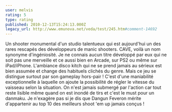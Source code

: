 ```yaml
---
user: melvis
rating: 5
type: rating
published: 2010-12-13T15:24:13.000Z
legacy_url: http://www.emunova.net/veda/test/245.htm#comment-14692
---
```

Un shooter monumental d'un studio talentueux qui est aujourd'hui un des rares rescapés des développeurs de manic shooters.
CAVE, voilà un nom synonyme d'ingéniosité. Je ne connais aucun titre développé par eux qui ne soit pas une merveille et ce aussi bien en Arcade, sur PS2 ou même sur iPad/iPhone.
L'ambiance disco kitch qui ne se prend jamais au sérieux est bien assumée et change des habituels clichés du genre. Mais ce jeu se distingue surtout par son gameplay hors-pair ! C'est d'une maniabilité exceptionnelle à laquelle on ajoute la possibilité de régler le vitesse du vaisseau selon la situation. On n'est jamais submergé par l'action car tout reste lisible même quand on est inondé de tirs et c'est le must pour un danmaku.
Je n'exagère pas si je dis que Dangun Feveron mérite d'appartenir au top 10 des meilleurs shoot 'em up jamais conçus !